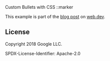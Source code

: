 Custom Bullets with CSS ::marker

This example is part of the [blog post](https://web.dev/css-marker-pseudo-element/) on [web.dev](https://web.dev).

## License

Copyright 2018 Google LLC.

SPDX-License-Identifier: Apache-2.0